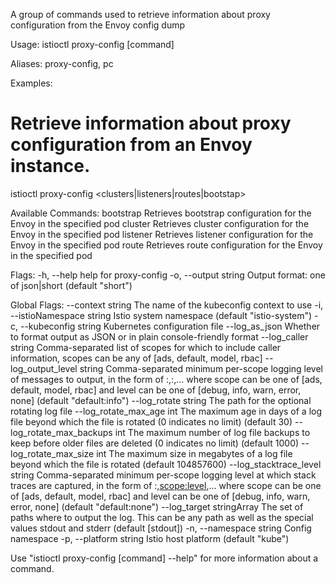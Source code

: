 A group of commands used to retrieve information about proxy configuration from the Envoy config dump

Usage:
  istioctl proxy-config [command]

Aliases:
  proxy-config, pc

Examples:
  # Retrieve information about proxy configuration from an Envoy instance.
  istioctl proxy-config <clusters|listeners|routes|bootstap> <pod-name>

Available Commands:
  bootstrap   Retrieves bootstrap configuration for the Envoy in the specified pod
  cluster     Retrieves cluster configuration for the Envoy in the specified pod
  listener    Retrieves listener configuration for the Envoy in the specified pod
  route       Retrieves route configuration for the Envoy in the specified pod

Flags:
  -h, --help            help for proxy-config
  -o, --output string   Output format: one of json|short (default "short")

Global Flags:
      --context string                The name of the kubeconfig context to use
  -i, --istioNamespace string         Istio system namespace (default "istio-system")
  -c, --kubeconfig string             Kubernetes configuration file
      --log_as_json                   Whether to format output as JSON or in plain console-friendly format
      --log_caller string             Comma-separated list of scopes for which to include caller information, scopes can be any of [ads, default, model, rbac]
      --log_output_level string       Comma-separated minimum per-scope logging level of messages to output, in the form of <scope>:<level>,<scope>:<level>,... where scope can be one of [ads, default, model, rbac] and level can be one of [debug, info, warn, error, none] (default "default:info")
      --log_rotate string             The path for the optional rotating log file
      --log_rotate_max_age int        The maximum age in days of a log file beyond which the file is rotated (0 indicates no limit) (default 30)
      --log_rotate_max_backups int    The maximum number of log file backups to keep before older files are deleted (0 indicates no limit) (default 1000)
      --log_rotate_max_size int       The maximum size in megabytes of a log file beyond which the file is rotated (default 104857600)
      --log_stacktrace_level string   Comma-separated minimum per-scope logging level at which stack traces are captured, in the form of <scope>:<level>,<scope:level>,... where scope can be one of [ads, default, model, rbac] and level can be one of [debug, info, warn, error, none] (default "default:none")
      --log_target stringArray        The set of paths where to output the log. This can be any path as well as the special values stdout and stderr (default [stdout])
  -n, --namespace string              Config namespace
  -p, --platform string               Istio host platform (default "kube")

Use "istioctl proxy-config [command] --help" for more information about a command.
